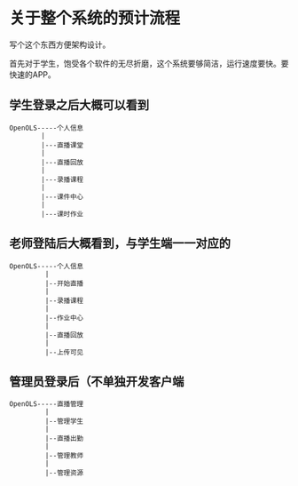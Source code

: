 # 关于整个系统的预计流程

写个这个东西方便架构设计。

首先对于学生，饱受各个软件的无尽折磨，这个系统要够简洁，运行速度要快。要快速的APP。

## 学生登录之后大概可以看到
```
OpenOLS-----个人信息
        |
        |---直播课堂
        |
        |---直播回放
        |
        |---录播课程
        |
        |---课件中心
        |
        |---课时作业
```

## 老师登陆后大概看到，与学生端一一对应的
```
OpenOLS-----个人信息
         |
         |--开始直播
         |
         |--录播课程
         |
         |--作业中心
         |
         |--直播回放
         |
         |--上传可见
```

## 管理员登录后（不单独开发客户端
```
OpenOLS-----直播管理
         |
         |--管理学生
         |
         |--直播出勤
         |
         |--管理教师
         |
         |--管理资源
```
